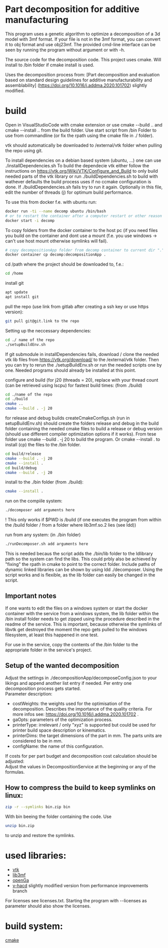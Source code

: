 # Part decomposition for additive manufacturing

This program uses a genetic algorithm to optimize a decomposition of a 3d model with 3mf format.
If your file is not in the 3mf format, you can convert it to obj format and use obj23mf.
The provided cmd-line interface can be seen by running the program without argument or with -h.

The source code for the decomposition code.
This project uses cmake.
Will install to /bin folder if cmake install is used.

Uses the decomposition process from:
[Part decomposition and evaluation based on standard design guidelines for additive manufacturability and assemblability] (https://doi.org/10.1016/j.addma.2020.101702)
slightly modified.


# build
Open in VisualStudioCode with cmake extension or use cmake --build .. and cmake --install .. from the build folder.
Use start script from /bin Folder to use from commandline (or fix the rpath using the cmake file in ./ folder).

vtk should automatically be downloaded to /external/vtk folder when pulling the repo using git.

To install dependencies on a debian based system (ubuntu, ...) one can use ./installDependencies.sh
To build the dependecie vtk either follow the instructions on https://vtk.org/Wiki/VTK/Configure_and_Build to only build needed parts of the vtk library or run ./buildDependencies.sh to build with wathever defaults the build process uses if no ccmake configuration is done.
If ./buildDependencies.sh fails try to run it again.
Optionally in this file, edit the number of threads (j) for optimum build performance.

To use this from docker f.e. with ubuntu run:
``` bash
docker run -ti --name decomp ubuntu /bin/bash
# or to restart the container after a computer restart or other reason it stopped:
docker start -i decomp
```

To copy folders from the docker container to the host pc (if you need files you build on the container and dont use a mount (f.e. you use windows -> can't use host mount otherwise symlinks will fail).
```bash
# copy decompositionApp folder from decomp container to current dir "."
docker container cp decomp:decompositionApp .
```

cd /path where the project should be downloaded to, f.e.:
``` bash
cd /home
```

install git
``` bash
apt update
apt install git
```

pull the repo (use link from gitlab after creating a ssh key or use https version):
``` bash
git pull git@git.link to the repo
```

Setting up the neccessary dependencies:
``` bash
cd ./ name of the repo
./setupBuildEnv.sh
```
If git submodule in installDependencies fails, download / clone the needed vtk lib files from https://vtk.org/download/ to the /external/vtk folder.
Then you can try to rerun the ./setupBuildEnv.sh or run the needed scripts one by one.
Needed programs should already be installed at this point.

configure and build (for j20 (threads = 20), replace with your thread count (can be retrieved using lscpu) for fastest build times:
(from ./build)
``` bash
cd ./name of the repo
cd ./build
cmake ..
cmake --build . -j 20
```
for release and debug builds createCmakeConfigs.sh (run in setupBuildEnv.sh) should create the folders release and debug in the build folder containing the needed cmake files to build a release or debug version (should use different compiler optimization options if it works).
From tese folder use cmake --build . -j 20 to build the program. Or cmake --install . to install (cp) the files to the /bin folder.
``` bash
cd build/release
cmake --build . -j 20
cmake --install .
cd build/debug
cmake --build . -j 20
```

install to the ./bin folder (from ./build):
``` bash
cmake --install .
```


run on the compiile system:
``` bash
./decomposer add arguments here
```
! This only works if $PWD is /build (if one executes the program from within the /build folder / from a folder where lib3mf.so.2 lies (see ldd))

run from any system:
(in ./bin folder)
``` bash
./runDecomposer.sh add arguments here
```
This is needed becaus the script adds the ./bin/lib folder to the ldlibrary path so the system can find the libs.
This could prbly also be achieved by "fixing" the rpath in cmake to point to the correct folder.
Include paths of dynamic linked libraries can be shown by using ldd ./decomposer.
Using the script works and is flexible, as the lib folder can easily be changed in the script.

## Important notes
If one wants to edit the files on a windows system or start the docker container with the service from a windows system, the lib folder within the /bin install folder needs to get zipped using the procedure described in the readme of the service.
This is important, because otherwise the symlinks of libvtk get destroyed the moment the repo gets pulled to the windows filesystem, at least this happened in one test.

For use in the service, copy the contents of the /bin folder to the appropriate folder in the service's project.

## Setup of the wanted decomposition
Adjust the settings in ./decompositionApp/decomposeConfig.json to your likings
and append another list entry if needed.
Per entry one decomposition process gets started. \
Parameter description:
- costWeights: the weights used for the optimisation of the decomposition. Describes the importance of the quality criteria. For more infos see: https://doi.org/10.1016/j.addma.2020.101702 .
- gaOpts: parameters of the optimization process.
- printerType: irrelevant / only "xyz" is supported but could be used for printer build space description or kinematics.
- printerDims: the target dimensions of the part in mm. The parts units are considered to be in mm.
- configName: the name of this configuration.

If costs for per part budget and decomposition cost calculation should be adjusted: \
Adjust the values in DecompositionService at the beginning or any of the formulas.

## How to compress the build to keep symlinks on linux:
```bash
zip -r --symlinks bin.zip bin
```
With bin beeing the folder containing the code.
Use
```bash
unzip bin.zip
```
to unzip and restore the symlinks.

# used libraries:
* [vtk](https://vtk.org/)
* [lib3mf](https://github.com/3MFConsortium/lib3mf)
* [openGa](https://github.com/Arash-codedev/openGA)
* [v-hacd](https://github.com/kmammou/v-hacd) slightly modified version from performance improvements branch

For licenses see licenses.txt.
Starting the program with --licenses as parameter should also show the licenses.

# build system:
[cmake](https://cmake.org/download/)
